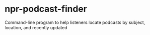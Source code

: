# npr-podcast-finder
Command-line program to help listeners locate podcasts by subject, location, and recently updated
